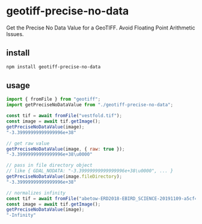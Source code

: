 # geotiff-precise-no-data
Get the Precise No Data Value for a GeoTIFF. Avoid Floating Point Arithmetic Issues.

## install
```bash
npm install geotiff-precise-no-data
```

## usage
```js
import { fromFile } from "geotiff";
import getPreciseNoDataValue from "./geotiff-precise-no-data";

const tif = await fromFile("vestfold.tif");
const image = await tif.getImage();
getPreciseNoDataValue(image);
"-3.39999999999999996e+38"

// get raw value
getPreciseNoDataValue(image, { raw: true });
"-3.39999999999999996e+38\u0000"

// pass in file directory object
// like { GDAL_NODATA: "-3.39999999999999996e+38\u0000", ... }
getPreciseNoDataValue(image.fileDirectory);
"-3.39999999999999996e+38"

// normalizes infinity
const tif = await fromFile("abetow-ERD2018-EBIRD_SCIENCE-20191109-a5cf4cb2_hr_2018_abundance_median.tiff");
const image = await tif.getImage();
getPreciseNoDataValue(image);
"-Infinity"
```
